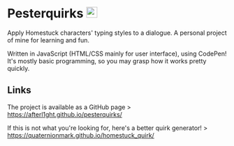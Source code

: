 # Pesterquirks <img src="https://upload.wikimedia.org/wikipedia/commons/thumb/1/1e/SBurb_Logo.svg/227px-SBurb_Logo.svg.png" width=25/>
Apply Homestuck characters' typing styles to a dialogue. A personal project of mine for learning and fun.

Written in JavaScript (HTML/CSS mainly for user interface), using CodePen! It's mostly basic programming, so you may grasp how it works pretty quickly.

## Links
The project is available as a GitHub page > https://afterl1ght.github.io/pesterquirks/

If this is not what you're looking for, here's a better quirk generator! > https://quaternionmark.github.io/homestuck_quirk/

